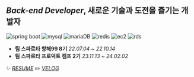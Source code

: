 ## *Back-end Developer*, 새로운 기술과 도전을 즐기는 개발자
![spring boot](https://img.shields.io/badge/-Spring%20Boot-6DB33F?logo=springboot&logoColor=white)
![mysql](https://img.shields.io/badge/-MySQL-4479A1?logo=mysql&logoColor=white)
![mariaDB](https://img.shields.io/badge/-MariaDB-003545?logo=mariadb&logoColor=white)
![redis](https://img.shields.io/badge/-Redis-DC382D?logo=redis&logoColor=white)
![ec2](https://img.shields.io/badge/-Amazon%20EC2-FF9900?logo=amazonec2&logoColor=white)
![rds](https://img.shields.io/badge/-Amazon%20RDS-527FFF?logo=amazonrds&logoColor=white)





* **팀 스파르타 항해99 8기** <I>22.07.04 ~ 22.10.14</I>
* **팀 스파르타 프로덕트 캠프 2기** <I>23.11.13 ~ 24.02.02</I> 





✨  <I>[RESUME](https://jinu0729.notion.site/20575f63fe85464281bcce14ba4d1b65)</I>
✏️  <I>[VELOG](https://velog.io/@jinu0729)</I>
